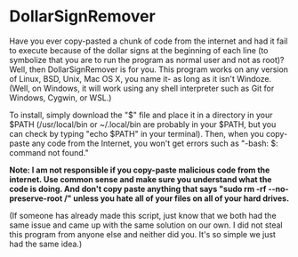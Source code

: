 # DollarSignRemover
Have you ever copy-pasted a chunk of code from the internet and had it fail to execute because of the dollar signs at the beginning of each line (to symbolize that you are to run the program as normal user and not as root)? Well, then DollarSignRemover is for you. This program works on any version of Linux, BSD, Unix, Mac OS X, you name it- as long as it isn't Windoze. (Well, on Windows, it will work using any shell interpreter such as Git for Windows, Cygwin, or WSL.)

To install, simply download the "$" file and place it in a directory in your $PATH (/usr/local/bin or ~/.local/bin are probably in your $PATH, but you can check by typing "echo $PATH" in your terminal). Then, when you copy-paste any code from the Internet, you won't get errors such as "-bash: \$\: command not found."

**Note: I am not responsible if you copy-paste malicious code from the internet. Use common sense and make sure you understand what the code is doing. And don't copy paste anything that says "sudo rm -rf --no-preserve-root /" unless you hate all of your files on all of your hard drives.**

(If someone has already made this script, just know that we both had the same issue and came up with the same solution on our own. I did not steal this program from anyone else and neither did you. It's so simple we just had the same idea.)
